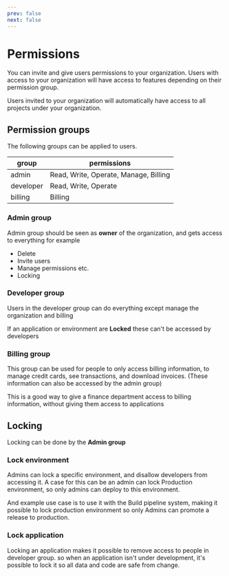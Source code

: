 ```yaml
---
prev: false
next: false
---
```

# Permissions

You can invite and give users permissions to your organization. Users with access to your organization will have access to features
depending on their permission group.

Users invited to your organization will automatically have access to all projects under your organization.

## Permission groups

The following groups can be applied to users.

| group | permissions |
| ----- | ------ |
| admin | Read, Write, Operate, Manage, Billing |
| developer | Read, Write, Operate |
| billing | Billing |

### Admin group

Admin group should be seen as **owner** of the organization, and gets access to everything for example

- Delete
- Invite users
- Manage permissions etc.
- Locking

### Developer group

Users in the developer group can do everything except manage the organization and billing

If an application or environment are **Locked** these can't be accessed by developers

### Billing group

This group can be used for people to only access billing information, to manage credit cards, see transactions, and download
invoices. (These information can also be accessed by the admin group)

This is a good way to give a finance department access to billing information, without giving them access to applications

## Locking

Locking can be done by the **Admin group**

### Lock environment

Admins can lock a specific environment, and disallow developers from accessing it. A case for this can be
an admin can lock Production environment, so only admins can deploy to this environment.

And example use case is to use it with the Build pipeline system, making it possible to lock production environment
so only Admins can promote a release to production.

### Lock application

Locking an application makes it possible to remove access to people in developer group.
so when an application isn't under development, it's possible to lock it so all data and code are safe from change.
